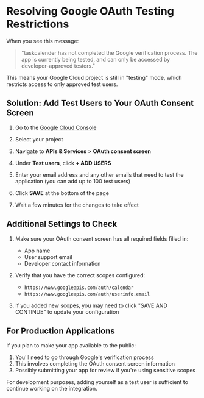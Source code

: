 # Resolving Google OAuth Testing Restrictions

When you see this message:

> "taskcalender has not completed the Google verification process. The app is currently being tested, and can only be accessed by developer-approved testers."

This means your Google Cloud project is still in "testing" mode, which restricts access to only approved test users.

## Solution: Add Test Users to Your OAuth Consent Screen

1. Go to the [Google Cloud Console](https://console.cloud.google.com/)

2. Select your project

3. Navigate to **APIs & Services** > **OAuth consent screen**

4. Under **Test users**, click **+ ADD USERS**

5. Enter your email address and any other emails that need to test the application (you can add up to 100 test users)

6. Click **SAVE** at the bottom of the page

7. Wait a few minutes for the changes to take effect

## Additional Settings to Check

1. Make sure your OAuth consent screen has all required fields filled in:
   - App name
   - User support email
   - Developer contact information

2. Verify that you have the correct scopes configured:
   - `https://www.googleapis.com/auth/calendar`
   - `https://www.googleapis.com/auth/userinfo.email`

3. If you added new scopes, you may need to click "SAVE AND CONTINUE" to update your configuration

## For Production Applications

If you plan to make your app available to the public:

1. You'll need to go through Google's verification process
2. This involves completing the OAuth consent screen information
3. Possibly submitting your app for review if you're using sensitive scopes

For development purposes, adding yourself as a test user is sufficient to continue working on the integration.
